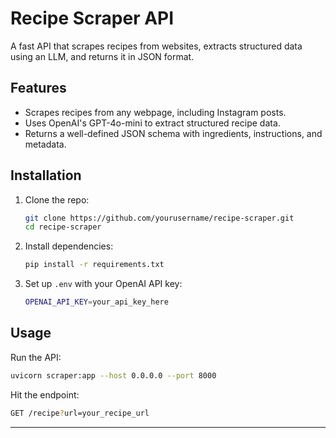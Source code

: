 # Recipe Scraper API

A fast API that scrapes recipes from websites, extracts structured data using an LLM, and returns it in JSON format.

## Features
- Scrapes recipes from any webpage, including Instagram posts.
- Uses OpenAI's GPT-4o-mini to extract structured recipe data.
- Returns a well-defined JSON schema with ingredients, instructions, and metadata.

## Installation
1. Clone the repo:
   ```sh
   git clone https://github.com/yourusername/recipe-scraper.git
   cd recipe-scraper
   ```
2. Install dependencies:
   ```sh
   pip install -r requirements.txt
   ```
3. Set up `.env` with your OpenAI API key:
   ```sh
   OPENAI_API_KEY=your_api_key_here
   ```

## Usage
Run the API:
```sh
uvicorn scraper:app --host 0.0.0.0 --port 8000
```

Hit the endpoint:
```sh
GET /recipe?url=your_recipe_url
```
****

